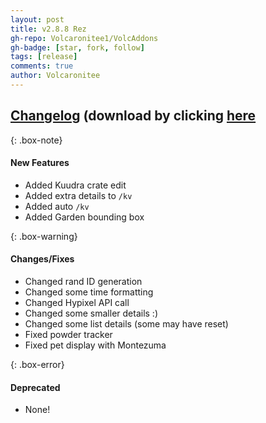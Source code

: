 ```yaml
---
layout: post
title: v2.8.8 Rez
gh-repo: Volcaronitee1/VolcAddons
gh-badge: [star, fork, follow]
tags: [release]
comments: true
author: Volcaronitee
---
```


## [Changelog](https://github.com/Volcaronitee1/VolcAddons/releases/tag/2.8.8) (download by clicking [here](https://github.com/Volcaronitee1/VolcAddons/releases/tag/2.8.8)

{: .box-note}
#### New Features
- Added Kuudra crate edit
- Added extra details to `/kv`
- Added auto `/kv`
- Added Garden bounding box

{: .box-warning}
#### Changes/Fixes
- Changed rand ID generation
- Changed some time formatting
- Changed Hypixel API call
- Changed some smaller details :)
- Changed some list details (some may have reset)
- Fixed powder tracker
- Fixed pet display with Montezuma

{: .box-error}
#### Deprecated
- None!
